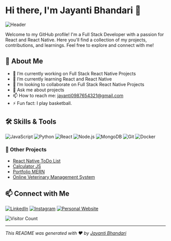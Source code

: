 # Hi there, I'm Jayanti Bhandari 👋

![Header](https://via.placeholder.com/1200x300.png?text=Tech+Enthusiast)

Welcome to my GitHub profile! I'm a Full Stack Developer with a passion for React and React Native. Here you'll find a collection of my projects, contributions, and learnings. Feel free to explore and connect with me!

## 🚀 About Me

- 🔭 I’m currently working on Full Stack React Native Projects
- 🌱 I’m currently learning React and React Native
- 👯 I’m looking to collaborate on Full Stack React Native Projects
- 💬 Ask me about projects
- 📫 How to reach me: jayanti0987654321@gmail.com
- ⚡ Fun fact: I play basketball.

## 🛠️ Skills & Tools

![JavaScript](https://img.shields.io/badge/JavaScript-F7DF1E?style=for-the-badge&logo=javascript&logoColor=black)
![Python](https://img.shields.io/badge/Python-3776AB?style=for-the-badge&logo=python&logoColor=white)
![React](https://img.shields.io/badge/React-20232A?style=for-the-badge&logo=react&logoColor=61DAFB)
![Node.js](https://img.shields.io/badge/Node.js-339933?style=for-the-badge&logo=nodedotjs&logoColor=white)
![MongoDB](https://img.shields.io/badge/MongoDB-4EA94B?style=for-the-badge&logo=mongodb&logoColor=white)
![Git](https://img.shields.io/badge/Git-F05032?style=for-the-badge&logo=git&logoColor=white)
![Docker](https://img.shields.io/badge/Docker-2496ED?style=for-the-badge&logo=docker&logoColor=white)

### 🚀 Other Projects
- [React Native ToDo List](https://github.com/jayantibhandari/React-Native-ToDo)
- [Calculator JS](https://github.com/jayantibhandari/calculator)
- [Portfolio MERN](https://github.com/jayantibhandari/MERNPortfolio)
- [Online Veterinary Management System](https://github.com/jayantibhandari/online_veterinary_managemet_system)

## 📫 Connect with Me

[![LinkedIn](https://img.shields.io/badge/LinkedIn-0A66C2?style=for-the-badge&logo=linkedin&logoColor=white)](https://www.linkedin.com/in/jayanti-bhandari/)
[![Instagram](https://img.shields.io/badge/Instagram-E4405F?style=for-the-badge&logo=instagram&logoColor=white)](https://instagram.com/jayanti_bhandari_)
[![Personal Website](https://img.shields.io/badge/Website-4285F4?style=for-the-badge&logo=google-chrome&logoColor=white)](https://jayantibhandari.onrender.com)

![Visitor Count](https://visitor-badge.laobi.icu/badge?page_id=yourusername.yourusername)

---

*This README was generated with ❤️ by [Jayanti Bhandari](https://github.com/jayantibhandari)*
